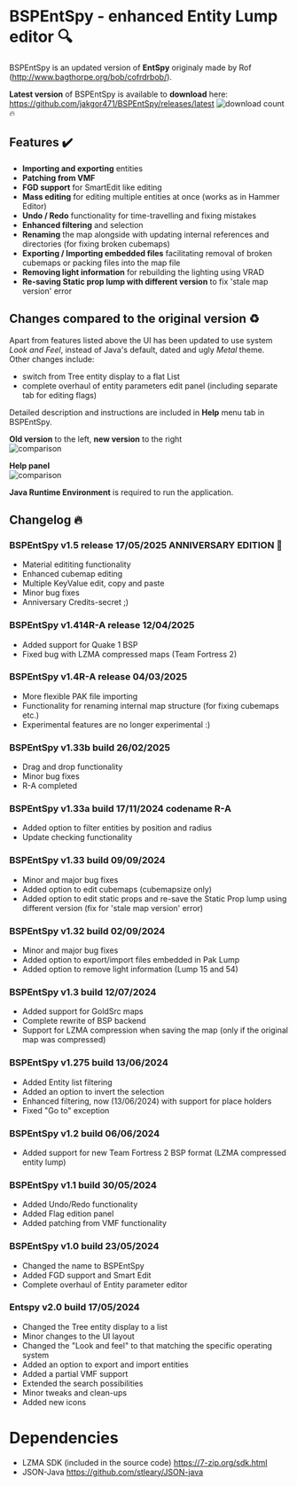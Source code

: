 # BSPEntSpy - enhanced Entity Lump editor :mag:
BSPEntSpy is an updated version of **EntSpy** originaly made by Rof (http://www.bagthorpe.org/bob/cofrdrbob/).  

**Latest version** of BSPEntSpy is available to **download** here: https://github.com/jakgor471/BSPEntSpy/releases/latest
![download count](https://img.shields.io/github/downloads/jakgor471/bspentspy/total.svg):fire:

## Features :heavy_check_mark:
* **Importing and exporting** entities
* **Patching from VMF**
* **FGD support** for SmartEdit like editing
* **Mass editing** for editing multiple entities at once (works as in Hammer Editor)
* **Undo / Redo** functionality for time-travelling and fixing mistakes
* **Enhanced filtering** and selection
* **Renaming** the map alongside with updating internal references and directories (for fixing broken cubemaps)
* **Exporting / Importing embedded files** facilitating removal of broken cubemaps or packing files into the map file
* **Removing light information** for rebuilding the lighting using VRAD
* **Re-saving Static prop lump with different version** to fix 'stale map version' error

## Changes compared to the original version :recycle:
Apart from features listed above the UI has been updated to use system
*Look and Feel*, instead of Java's default, dated and ugly *Metal* theme.  
Other changes include:
* switch from Tree entity display to a flat List
* complete overhaul of entity parameters edit panel (including separate tab for
editing flags)

Detailed description and instructions are included in **Help** menu tab in BSPEntSpy.

**Old version** to the left, **new version** to the right  
![comparison](https://github.com/jakgor471/BSPEntSpy/blob/main/images/image1.jpg?raw=true)

**Help panel**  
![comparison](https://github.com/jakgor471/BSPEntSpy/blob/main/images/image2.jpg?raw=true)

**Java Runtime Environment** is required to run the application.

## Changelog :fire:
### BSPEntSpy v1.5 release 17/05/2025 ANNIVERSARY EDITION :birthday:
* Material edititing functionality
* Enhanced cubemap editing
* Multiple KeyValue edit, copy and paste
* Minor bug fixes
* Anniversary Credits-secret ;)
### BSPEntSpy v1.414R-A release 12/04/2025
* Added support for Quake 1 BSP
* Fixed bug with LZMA compressed maps (Team Fortress 2)
### BSPEntSpy v1.4R-A release 04/03/2025
* More flexible PAK file importing
* Functionality for renaming internal map structure (for fixing cubemaps etc.)
* Experimental features are no longer experimental :)
### BSPEntSpy v1.33b build 26/02/2025
* Drag and drop functionality
* Minor bug fixes
* R-A completed
### BSPEntSpy v1.33a build 17/11/2024 codename R-A
* Added option to filter entities by position and radius
* Update checking functionality
### BSPEntSpy v1.33 build 09/09/2024
* Minor and major bug fixes
* Added option to edit cubemaps (cubemapsize only)
* Added option to edit static props and re-save the Static Prop lump using different version (fix for 'stale map version' error)
### BSPEntSpy v1.32 build 02/09/2024
* Minor and major bug fixes
* Added option to export/import files embedded in Pak Lump
* Added option to remove light information (Lump 15 and 54)
### BSPEntSpy v1.3 build 12/07/2024
* Added support for GoldSrc maps
* Complete rewrite of BSP backend
* Support for LZMA compression when saving the map (only if the original map was compressed)
### BSPEntSpy v1.275 build 13/06/2024
* Added Entity list filtering
* Added an option to invert the selection
* Enhanced filtering, now (13/06/2024) with support for place holders
* Fixed "Go to" exception
### BSPEntSpy v1.2 build 06/06/2024
* Added support for new Team Fortress 2 BSP format (LZMA compressed entity lump)
### BSPEntSpy v1.1 build 30/05/2024
* Added Undo/Redo functionality
* Added Flag edition panel
* Added patching from VMF functionality
### BSPEntSpy v1.0 build 23/05/2024
* Changed the name to BSPEntSpy
* Added FGD support and Smart Edit
* Complete overhaul of Entity parameter editor
### Entspy v2.0 build 17/05/2024
* Changed the Tree entity display to a list
* Minor changes to the UI layout
* Changed the "Look and feel" to that matching the specific operating system
* Added an option to export and import entities
* Added a partial VMF support
* Extended the search possibilities
* Minor tweaks and clean-ups
* Added new icons

# Dependencies
* LZMA SDK (included in the source code) https://7-zip.org/sdk.html
* JSON-Java https://github.com/stleary/JSON-java